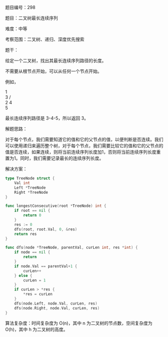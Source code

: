 题目编号：298

题目：二叉树最长连续序列

难度：中等

考察范围：二叉树、递归、深度优先搜索

题干：

给定一个二叉树，找出其最长连续序列路径的长度。

不需要从根节点开始，可以从任何一个节点开始。

例如，

   1
    \
     3
    / \
   2   4
        \
         5

最长连续序列路径是 3-4-5，所以返回 3。

解题思路：

对于每个节点，我们需要知道它的值和它的父节点的值，以便判断是否连续。我们可以使用递归来遍历整个树，对于每个节点，我们需要比较它的值和它的父节点的值是否连续，如果连续，则将当前连续序列长度加1，否则将当前连续序列长度重置为1。同时，我们需要记录最长的连续序列长度。

解决方案：

```go
type TreeNode struct {
    Val int
    Left *TreeNode
    Right *TreeNode
}

func longestConsecutive(root *TreeNode) int {
    if root == nil {
        return 0
    }
    res := 0
    dfs(root, root.Val, 0, &res)
    return res
}

func dfs(node *TreeNode, parentVal, curLen int, res *int) {
    if node == nil {
        return
    }
    if node.Val == parentVal+1 {
        curLen++
    } else {
        curLen = 1
    }
    if curLen > *res {
        *res = curLen
    }
    dfs(node.Left, node.Val, curLen, res)
    dfs(node.Right, node.Val, curLen, res)
}
```

算法复杂度：时间复杂度为 O(n)，其中 n 为二叉树的节点数，空间复杂度为 O(h)，其中 h 为二叉树的高度。